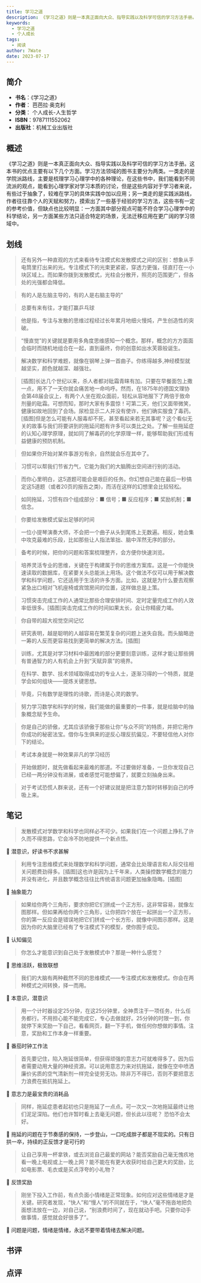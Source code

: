 ```yaml
---
title: 学习之道
description: 《学习之道》则是一本真正面向大众、指导实践以及科学可信的学习方法手册。这本书的优点主要有以下几个方面。学习方法领域的图书主要分为两类。一类走的是学院派路线，主要是梳理学习心理学中的各种理论，在这些书中，我们能看到不同流派的观点，能看到心理学家对学习本质的讨
keywords:
  - 学习之道
  - 个人成长
tags:
  - 阅读
author: 7Wate
date: 2023-07-17
---
```


## 简介

- **书名**：《学习之道》
- **作者**： 芭芭拉·奥克利
- **分类**： 个人成长-人生哲学
- **ISBN**：9787111552062
- **出版社**：机械工业出版社

## 概述

《学习之道》则是一本真正面向大众、指导实践以及科学可信的学习方法手册。这本书的优点主要有以下几个方面。学习方法领域的图书主要分为两类。一类走的是学院派路线，主要是梳理学习心理学中的各种理论，在这些书中，我们能看到不同流派的观点，能看到心理学家对学习本质的讨论，但是这些内容对于学习者来说，有些过于抽象了，较难在学习的具体实践中加以应用；另一类走的是实践派路线，作者往往靠个人的天赋和努力，摸索出了一些基于经验的学习方法，这些书有一定的参考价值，但缺点也比较明显：一方面其中部分观点可能不符合学习心理学中的科学结论，另一方面某些方法只适合特定的场景，无法迁移应用在更广阔的学习领域中。

## 划线 
 

> 还有另外一种直观的方式来看待专注模式和发散模式之间的区别：想象从手电筒里打出来的光。专注模式下的光束更紧密，穿透力更强，径直打在一小块区域上。而如果你拨到发散模式，光柱会分散开，照亮的范围更广，但各处的光强都会降低。 

> 有的人是左脑主导的，有的人是右脑主导的” 

> 总要有来有往，才能打赢乒乓球 

> 他是指，专注与发散的思维过程经过长年累月地细火慢炖，产生创造性的突破。 

> “慢直觉”的关键就是要用多角度思维感知一个概念。那样，概念的方方面面会临时而随机地组合在一起，直到最终，你的创意如出水芙蓉般诞生。 

> 解决数学和科学难题，就像在钢琴上弹一首曲子。你练得越多,神经模型就越坚实，颜色就越深、越强壮。 

> [插图]长达几个世纪以来，杀人者都对砒霜青睐有加。只要在早餐面包上撒一点，用不了一天你就会痛苦地一命呜呼。然而，在1875年的德国文理协会第48届会议上，有两个人坐在观众面前，轻松从容地服下了两倍于致命剂量的砒霜。可想而知，那时大家有多震惊！可第二天，他们又面带微笑，健康如故地回到了会场。尿检显示二人并没有使诈，他们确实服食了毒药。[插图]但是怎么可能有人服毒却不死，甚至看起来若无其事呢？这个看似无关的故事与我们将要讲到的拖延问题有许多可以类比之处。了解一些拖延症的认知心理学原理，就如同了解毒药的化学原理一样，能够帮助我们形成有益健康的预防机制。 

> 但如果你开始对某件事游刃有余，自然就会乐在其中了。 

> 习惯可以帮我们节省力气，它能为我们的大脑腾出空间进行别的活动。 

> 而你心里明白，这5道题可能会是艰巨的任务。你幻想自己能在最后一秒搞定这5道题（或者20页的报告之类)，而活在这样的幻想里会比较轻松。 

> 如同拖延，习惯有四个组成部分：■ 信号；■ 反应程序；■ 奖励机制；■ 信念。 

> 你要给发散模式留出足够的时间 

> 一位小提琴演奏大师，不会把一个曲子从头到尾练上无数遍。相反，她会集中攻克最难的乐段，比如那些让人指法笨拙、脑中浑然无序的部分。 

> 备考的时候，把你的问题和答案梳理整齐，会方便你快速浏览。 

> 培养灵活专业的思维，关键在于构建属于你的思维方案库。这是一个你能快速读取的数据库，在紧要关头总能派上用场。这个做法不仅可以用于解决数学和科学问题，它还适用于生活的许多方面。比如，这就是为什么要去观察紧急出口相对飞机座椅或宾馆房间的位置，这样做总是上策。 

> 习惯突击完成工作的人通常比那些合理安排时间、定时定量完成工作的人效率低很多。[插图]突击完成工作的时间如果太长，会让你精疲力竭。 

> 你自带的超大视觉空间记忆 

> 研究表明，越是聪明的人越容易在繁芜复杂的问题上迷失自我。而头脑略逊一筹的人反而更容易找到更简单的解决方法。[插图] 

> 训练，尤其是对学习材料中最困难的部分更要刻意训练，这样才能让那些拥有普通智力的人有机会上升到“天赋异禀”的境界。 

> 在科学、数学、技术领域取得成功的专业人士，逐渐习得的一个特质，就是学会如何组块——提炼关键思想。 

> 毕竟，只有数学是理性的诗歌，而诗是心灵的数学。 

> 努力学习数学和科学的时候，我们能做的最重要的一件事，就是给脑中的抽象概念赋予生命。 

> 你是自己的骄傲，尤其应该骄傲于那些让你“与众不同”的特质，并把它用作你成功的秘密法宝。借你与生俱来的逆反心理反抗偏见，不要轻信他人对你下的结论。 

> 考试本身就是一种效果非凡的学习经历 

> 开始做题时，就先做看起来最难的那道。不过要做好准备，一旦你发现自己已经一两分钟没有进展，或者感觉可能想偏了，就要立刻抽身出来。 

> 对于考试恐慌人群来说，还有一个好建议就是把注意力暂时转移到自己的呼吸上来。

## 笔记


> 发散模式对学数学和科学也同样必不可少。如果我们在一个问题上挣扎了许久而不得思路，它会冷不防地提供一个新点悟。

💭 潜意识，好读书不求甚解

> 利用专注思维模式来处理数学和科学问题，通常会比处理语言和人际交往相关问题费劲得多。[插图]这也许是因为上千年来，人类操控数学概念的能力并没有进化，并且数学概念往往比传统语言问题更加抽象隐晦。[插图]

💭 抽象能力

> 如果给你两个三角形，要求你把它们拼成一个正方形，这非常容易，就像左图那样。但如果再给你两个三角形，让你把四个放在一起拼出一个正方形，你的第一反应会是错误地把它们拼成一个长方形，就像中间图示那样。这是因为你的大脑里已经有了专注模式下的模型，使你囿于成见。

💭 认知偏见

> 你怎么才能意识到自己处于发散模式中？那是一种什么感觉？

💭 思维活跃，极致联想

> 我们的大脑有两种截然不同的思维模式——专注模式和发散模式。你会在两种模式之间转换，择一而用。

💭 本意识，潜意识

> 用一个计时器设定25分钟，在这25分钟里，全神贯注于一项任务，什么任务都行。不用担心能不能完成它，专心去做就好。25分钟的时限一到，你就停下来奖励一下自己，看看网页，翻一下手机，做任何你想做的事情。注意，奖励和工作本身一样重要。

💭 番茄时钟工作法

> 首先要记住，陷入拖延很简单，但获得顽强的意志力可就难得多了。因为后者需要动用大量的神经资源。可以说用意志力来对抗拖延，就像在空中喷洒廉价劣质的空气清新剂一样完全徒劳无功。除非万不得已，否则不要把意志力浪费在抵抗拖延上。

💭 意志力是最宝贵的消耗品

> 同样，拖延症患者起初也只是拖延了一点点。可一次又一次地拖延最终让他们泥足深陷。他们也许暂时看上去毫无问题，但长此以往呢？
恐怕不会太好。

💭 拖延的问题在于节奏感的保持，一步登山，一口吃成胖子都是不现实的。只有日拱一卒，持续的正反馈才是可行的

> 让自己享用一杯拿铁，或去浏览自己最爱的网站？能否奖励自己毫无愧疚地看一晚上电视或上一晚上网？能不能在有更大收获时给自己更大的奖励，比如电影票、毛衣或是买点浮夸的小礼物？

💭 反馈奖励

> 刚坐下投入工作前，有点负面小情绪是正常现象。如何应对这些情绪是才是关键。研究者发现，“快人”和“慢人”的不同就在于，“快人”毫不拖沓地把负面想法放在一边，对自己说，“别浪费时间了，现在就动手吧。只要你动手做事情，感觉就会好很多了”。

💭 问题是问题，情绪是情绪，永远不要带着情绪去解决问题。

## 书评


## 点评
